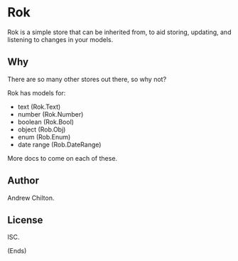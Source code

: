 # Rok #

Rok is a simple store that can be inherited from, to aid storing, updating, and listening to changes in your models.

## Why ##

There are so many other stores out there, so why not?

Rok has models for:

* text (Rok.Text)
* number (Rok.Number)
* boolean (Rok.Bool)
* object (Rob.Obj)
* enum (Rob.Enum)
* date range (Rob.DateRange)

More docs to come on each of these.

## Author ##

Andrew Chilton.

## License ##

ISC.

(Ends)

